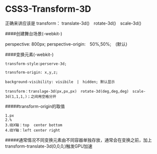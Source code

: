 # CSS3-Transform-3D

正确来讲应该是 transform： translate-3d()　rotate-3d()　scale-3d()

####创建舞台场景(-webkit-)

  perspective: 800px;
  perspective-origin:　50%,50%;　(默认)
  
####变换元素(-webkit-)

    transform-style:perserve-3d;
    
    transform-origin: x,y,z;
    
    background-visibility: visibile　|　hidden; 默认显示
    
    transform：translage-3d(px,px,px)　rotate-3d(deg,deg,deg)　scale-3d(1,1,1,)；之间用空格分开
    
#####transform-origin的取值

    1.px
    2.%
    3.绕X轴：top  center bottom
    4.绕Y轴：left center right
    
#####通常情况不同变换元素由不同容器单独存放，通常会在变换之前，加上transform-translate-3d(0,0,0,)触发GPU加速

    
    
